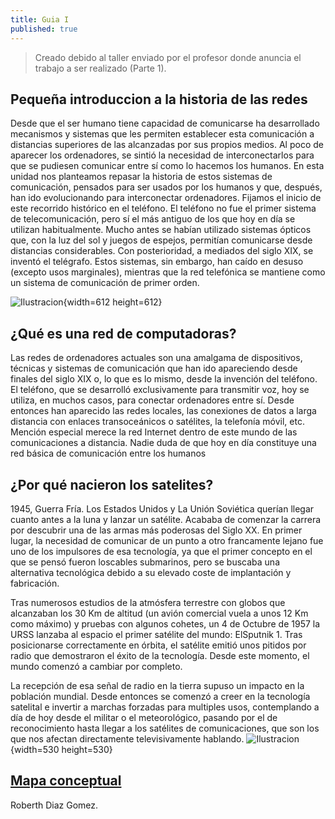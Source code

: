 ```yaml
---
title: Guia I
published: true
---
```


> Creado debido al taller enviado por el profesor donde anuncia el trabajo a ser realizado (Parte 1).

## Pequeña introduccion a la historia de las redes
Desde que el ser humano tiene capacidad de comunicarse ha desarrollado mecanismos y sistemas que les permiten establecer esta comunicación a distancias superiores de las alcanzadas por sus
propios medios.
Al poco de aparecer los ordenadores, se sintió la necesidad de interconectarlos para que se pudiesen comunicar entre sí como lo hacemos los humanos.
En esta unidad nos planteamos repasar la historia de estos sistemas
de comunicación, pensados para ser usados por los humanos y que,
después, han ido evolucionando para interconectar ordenadores.
Fijamos el inicio de este recorrido histórico en el teléfono. El teléfono
no fue el primer sistema de telecomunicación, pero sí el más antiguo
de los que hoy en día se utilizan habitualmente. Mucho antes se habían utilizado sistemas ópticos que, con la luz del sol y juegos de espejos, permitían comunicarse desde distancias considerables. Con
posterioridad, a mediados del siglo XIX, se inventó el telégrafo. Estos
sistemas, sin embargo, han caído en desuso (excepto usos marginales), mientras que la red telefónica se mantiene como un sistema de
comunicación de primer orden.

![Ilustracion](https://media.istockphoto.com/vectors/smart-phone-social-network-drawing-vector-id466545437?s=612x612){width=612 height=612}

## ¿Qué es una red de computadoras?
Las redes de ordenadores actuales son una amalgama de dispositivos,
técnicas y sistemas de comunicación que han ido apareciendo desde finales del siglo XIX o, lo que es lo mismo, desde la invención del teléfono.
El teléfono, que se desarrolló exclusivamente para transmitir voz, hoy se
utiliza, en muchos casos, para conectar ordenadores entre sí. Desde entonces han aparecido las redes locales, las conexiones de datos a larga
distancia con enlaces transoceánicos o satélites, la telefonía móvil, etc.
Mención especial merece la red Internet dentro de este mundo de las comunicaciones a distancia. Nadie duda de que hoy en día constituye una
red básica de comunicación entre los humanos

## ¿Por qué nacieron los satelites?
1945, Guerra Fría. Los Estados Unidos y La Unión Soviética querían llegar cuanto antes a la luna y lanzar un satélite. Acababa de comenzar la carrera por descubrir una de las armas más poderosas del Siglo XX. En primer lugar, la necesidad de comunicar de un punto a otro francamente lejano fue uno de los impulsores de esa tecnología, ya que el primer concepto en el que se pensó fueron loscables submarinos, pero se buscaba una alternativa tecnológica debido a su elevado coste de implantación y fabricación.

Tras numerosos estudios de la atmósfera terrestre con globos que alcanzaban los 30 Km de altitud (un avión comercial vuela a unos 12 Km como máximo) y pruebas con algunos cohetes, un 4 de Octubre de 1957 la URSS lanzaba al espacio el primer satélite del mundo: ElSputnik 1. Tras posicionarse correctamente en órbita, el satélite emitió unos pitidos por radio que demostraron el éxito de la tecnología. Desde este momento, el mundo comenzó a cambiar por completo.

La recepción de esa señal de radio en la tierra supuso un impacto en la población mundial. Desde entonces se comenzó a creer en la tecnología satelital e invertir a marchas forzadas para multiples usos, contemplando a día de hoy desde el militar o el meteorológico, pasando por el de reconocimiento hasta llegar a los satélites de comunicaciones, que son los que nos afectan directamente televisivamente hablando.
![Ilustracion](https://www.digitalmantenimientos.com/wp-content/uploads/2011/01/sputnik.jpg){width=530 height=530}

[Mapa conceptual](https://lucid.app/lucidchart/7386e6cd-2875-4134-8ab2-f2bed179c133/edit?invitationId=inv_7249779f-d99b-4a7b-951e-d86b01e7e398)
---
Roberth Diaz Gomez.
